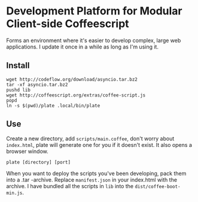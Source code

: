# Development Platform for Modular Client-side Coffeescript

Forms an environment where it's easier to develop complex, large web applications. I update it once in a while as long as I'm using it.

## Install

    wget http://codeflow.org/download/asyncio.tar.bz2
    tar -xf asyncio.tar.bz2
    pushd lib
    wget http://coffeescript.org/extras/coffee-script.js
    popd
    ln -s $(pwd)/plate .local/bin/plate

## Use

Create a new directory, add `scripts/main.coffee`, don't worry about `index.html`, plate will generate one for you if it doesn't exist. It also opens a browser window.

    plate [directory] [port]

When you want to deploy the scripts you've been developing, pack them into a .tar -archive. Replace `manifest.json` in your index.html with the archive. I have bundled all the scripts in `lib` into the `dist/coffee-boot-min.js`.
